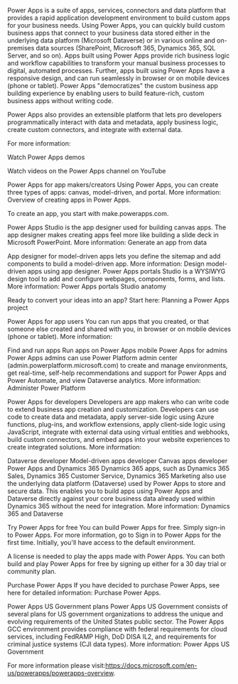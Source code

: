 Power Apps is a suite of apps, services, connectors and data platform that provides a rapid application development environment to build custom apps for your business needs. Using Power Apps, you can quickly build custom business apps that connect to your business data stored either in the underlying data platform (Microsoft Dataverse) or in various online and on-premises data sources (SharePoint, Microsoft 365, Dynamics 365, SQL Server, and so on).
Apps built using Power Apps provide rich business logic and workflow capabilities to transform your manual business processes to digital, automated processes. Further, apps built using Power Apps have a responsive design, and can run seamlessly in browser or on mobile devices (phone or tablet). Power Apps "democratizes" the custom business app building experience by enabling users to build feature-rich, custom business apps without writing code.

Power Apps also provides an extensible platform that lets pro developers programmatically interact with data and metadata, apply business logic, create custom connectors, and integrate with external data.

For more information:

Watch Power Apps demos

Watch videos on the Power Apps channel on YouTube

Power Apps for app makers/creators
Using Power Apps, you can create three types of apps: canvas, model-driven, and portal. More information: Overview of creating apps in Power Apps.

To create an app, you start with make.powerapps.com.

Power Apps Studio is the app designer used for building canvas apps. The app designer makes creating apps feel more like building a slide deck in Microsoft PowerPoint. More information: Generate an app from data

App designer for model-driven apps lets you define the sitemap and add components to build a model-driven app. More information: Design model-driven apps using app designer.
Power Apps portals Studio is a WYSIWYG design tool to add and configure webpages, components, forms, and lists. More information: Power Apps portals Studio anatomy

Ready to convert your ideas into an app? Start here: Planning a Power Apps project

Power Apps for app users
You can run apps that you created, or that someone else created and shared with you, in browser or on mobile devices (phone or tablet). More information:

Find and run apps
Run apps on Power Apps mobile
Power Apps for admins
Power Apps admins can use Power Platform admin center (admin.powerplatform.microsoft.com) to create and manage environments, get real-time, self-help recommendations and support for Power Apps and Power Automate, and view Dataverse analytics. More information: Administer Power Platform

Power Apps for developers
Developers are app makers who can write code to extend business app creation and customization. Developers can use code to create data and metadata, apply server-side logic using Azure functions, plug-ins, and workflow extensions, apply client-side logic using JavaScript, integrate with external data using virtual entities and webhooks, build custom connectors, and embed apps into your website experiences to create integrated solutions. More information:

Dataverse developer
Model-driven apps developer
Canvas apps developer
Power Apps and Dynamics 365
Dynamics 365 apps, such as Dynamics 365 Sales, Dynamics 365 Customer Service, Dynamics 365 Marketing also use the underlying data platform (Dataverse) used by Power Apps to store and secure data. This enables you to build apps using Power Apps and Dataverse directly against your core business data already used within Dynamics 365 without the need for integration. More information: Dynamics 365 and Dataverse

Try Power Apps for free
You can build Power Apps for free. Simply sign-in to Power Apps. For more information, go to Sign in to Power Apps for the first time. Initially, you'll have access to the default environment.

A license is needed to play the apps made with Power Apps. You can both build and play Power Apps for free by signing up either for a 30 day trial or community plan.

Purchase Power Apps
If you have decided to purchase Power Apps, see here for detailed information: Purchase Power Apps.

Power Apps US Government plans
Power Apps US Government consists of several plans for US government organizations to address the unique and evolving requirements of the United States public sector. The Power Apps GCC environment provides compliance with federal requirements for cloud services, including FedRAMP High, DoD DISA IL2, and requirements for criminal justice systems (CJI data types). More information: Power Apps US Government

For more information please visit:https://docs.microsoft.com/en-us/powerapps/powerapps-overview.
